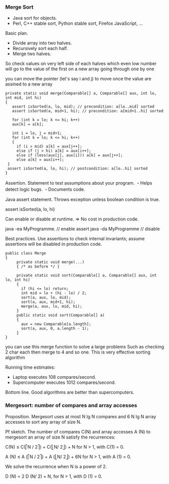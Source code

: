 
### Merge Sort

- Java sort for objects.    
- Perl, C++ stable sort, Python stable sort, Firefox JavaScript, ...    


Basic plan.
- Divide array into two halves.   
- Recursively sort each half.   
- Merge two halves.   

So check values on very left side of each halves
which even low number will go to the value of the first on a new array
going through one by one

you can move the pointer (let's say i and j) to move once the value are assined to a new array

    private static void merge(Comparable[] a, Comparable[] aux, int lo, int mid, int hi)
    {
       assert isSorted(a, lo, mid); // precondition: a[lo..mid] sorted
       assert isSorted(a, mid+1, hi); // precondition: a[mid+1..hi] sorted
       
       for (int k = lo; k <= hi; k++)
       aux[k] = a[k];
       
       int i = lo, j = mid+1;
       for (int k = lo; k <= hi; k++)
       {
         if (i > mid) a[k] = aux[j++];
         else if (j > hi) a[k] = aux[i++];
         else if (less(aux[j], aux[i])) a[k] = aux[j++];
         else a[k] = aux[i++];
     }
     assert isSorted(a, lo, hi); // postcondition: a[lo..hi] sorted
    } 




Assertion. Statement to test assumptions about your program.
・Helps detect logic bugs.
・Documents code.

Java assert statement. Throws exception unless boolean condition is true.

assert isSorted(a, lo, hi)

Can enable or disable at runtime. ⇒ No cost in production code.

java -ea MyProgramme. // enable assert
java -da MyProgramme  // disable



Best practices. Use assertions to check internal invariants;
assume assertions will be disabled in production code.



    public class Merge
    {
         private static void merge(...)
         { /* as before */ }

         private static void sort(Comparable[] a, Comparable[] aux, int lo, int hi)
         {
           if (hi <= lo) return;
           int mid = lo + (hi - lo) / 2;
           sort(a, aux, lo, mid);
           sort(a, aux, mid+1, hi);
           merge(a, aux, lo, mid, hi);
         }
         public static void sort(Comparable[] a)
         {
           aux = new Comparable[a.length];
           sort(a, aux, 0, a.length - 1);
         }
    }
    

you can use this merge function to solve a large problems
Such as checking 2 char each then merge to 4 and so one.
This is very effective sorting algorithm



Running time estimates:

- Laptop executes 108 compares/second.
- Supercomputer executes 1012 compares/second.

Bottom line. Good algorithms are better than supercomputers.

### Mergesort: number of compares and array accesses

Proposition. Mergesort uses at most N lg N compares and 6 N lg N array
accesses to sort any array of size N.


Pf sketch. The number of compares C(N) and array accesses A (N)
to mergesort an array of size N satisfy the recurrences:

 C(N) ≤ C(⎡N / 2⎤) + C(⎣N/ 2⎦) + N for N > 1, with C(1) = 0.
 
 A (N) ≤ A (⎡N / 2⎤) + A (⎣N/ 2⎦) + 6N for N > 1, with A (1) = 0.
 
 
We solve the recurrence when N is a power of 2.

 D (N) = 2 D (N/ 2) + N, for N > 1, with D (1) = 0. 



    
    
